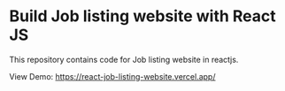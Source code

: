 # Build Job listing website with React JS

This repository contains code for Job listing website in reactjs.

View Demo:
https://react-job-listing-website.vercel.app/
